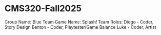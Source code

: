 # CMS320-Fall2025

Group Name: Blue Team
Game Name: Splash!
Team Roles:
Diego - Coder, Story Design
Benton - Coder, Playtester/Game Balance
Luke - Coder, Artist
